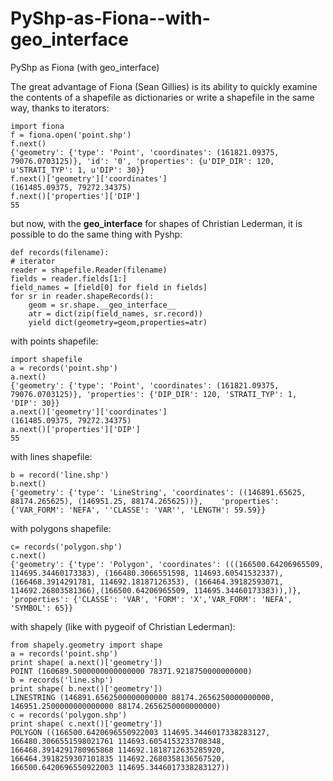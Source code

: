 PyShp-as-Fiona--with-geo_interface
===================================

PyShp as Fiona (with geo_interface)


The great advantage of Fiona (Sean Gillies) is its ability to quickly examine the contents of a shapefile as dictionaries or write a shapefile in the same way, thanks to  iterators:

    import fiona   
    f = fiona.open('point.shp')  
    f.next()  
    {'geometry': {'type': 'Point', 'coordinates': (161821.09375, 79076.0703125)}, 'id': '0', 'properties': {u'DIP_DIR': 120, u'STRATI_TYP': 1, u'DIP': 30}}
    f.next()['geometry']['coordinates']  
    (161485.09375, 79272.34375)  
    f.next()['properties']['DIP']  
    55  



but now, with the __geo_interface__ for shapes of Christian Lederman, it is possible to do the same thing with Pyshp:

    def records(filename):  
    # iterator  
    reader = shapefile.Reader(filename)  
    fields = reader.fields[1:]  
    field_names = [field[0] for field in fields]  
    for sr in reader.shapeRecords():  
        geom = sr.shape.__geo_interface__  
        atr = dict(zip(field_names, sr.record))  
        yield dict(geometry=geom,properties=atr)    
        
with points shapefile: 

    import shapefile
    a = records('point.shp')
    a.next()
    {'geometry': {'type': 'Point', 'coordinates': (161821.09375, 79076.0703125)}, 'properties': {'DIP_DIR': 120, 'STRATI_TYP': 1, 'DIP': 30}}
    a.next()['geometry']['coordinates']
    (161485.09375, 79272.34375)
    a.next()['properties']['DIP']
    55
    
with lines shapefile: 

    b = record('line.shp')
    b.next()
    {'geometry': {'type': 'LineString', 'coordinates': ((146891.65625, 88174.265625), (146951.25, 88174.265625))},    'properties': {'VAR_FORM': 'NEFA', ''CLASSE': 'VAR'', 'LENGTH': 59.59}}
    
with polygons shapefile:  

     
    c= records('polygon.shp')
    c.next()
    {'geometry': {'type': 'Polygon', 'coordinates': (((166500.64206965509, 114695.34460173383), (166480.3066551598, 114693.60541532337), (166468.3914291781, 114692.18187126353), (166464.39182593071, 114692.26803581366),(166500.64206965509, 114695.34460173383)),)}, 'properties': {'CLASSE': 'VAR', 'FORM': 'X','VAR_FORM': 'NEFA', 'SYMBOL': 65}}
    
with shapely (like with pygeoif of Christian Lederman):

    from shapely.geometry import shape    
    a = records('point.shp') 
    print shape( a.next()['geometry'])
    POINT (160689.5000000000000000 78371.9218750000000000)
    b = records('line.shp')
    print shape( b.next()['geometry'])
    LINESTRING (146891.6562500000000000 88174.2656250000000000, 146951.2500000000000000 88174.2656250000000000)
    c = records('polygon.shp')
    print shape( c.next()['geometry'])
    POLYGON ((166500.6420696550922003 114695.3446017338283127, 166480.3066551598021761 114693.6054153233708348, 166468.3914291780965868 114692.1818712635285920, 166464.3918259307101835 114692.2680358136567520, 166500.6420696550922003 114695.3446017338283127))

